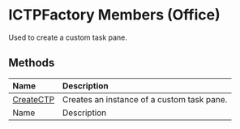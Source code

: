 
# ICTPFactory Members (Office)
Used to create a custom task pane.

## Methods



|**Name**|**Description**|
|:-----|:-----|
| [CreateCTP](17be1aa2-5045-2c89-151b-6f00d1bae6c1.md)|Creates an instance of a custom task pane.|
|Name|Description|

